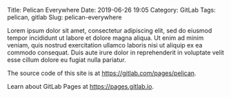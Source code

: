 Title: Pelican Everywhere
Date: 2019-06-26 19:05
Category: GitLab
Tags: pelican, gitlab
Slug: pelican-everywhere

Lorem ipsum dolor sit amet, consectetur adipiscing elit, sed do eiusmod tempor incididunt ut labore et dolore magna aliqua. Ut enim ad minim veniam, quis nostrud exercitation ullamco laboris nisi ut aliquip ex ea commodo consequat. Duis aute irure dolor in reprehenderit in voluptate velit esse cillum dolore eu fugiat nulla pariatur.

The source code of this site is at <https://gitlab.com/pages/pelican>.

Learn about GitLab Pages at <https://pages.gitlab.io>.
